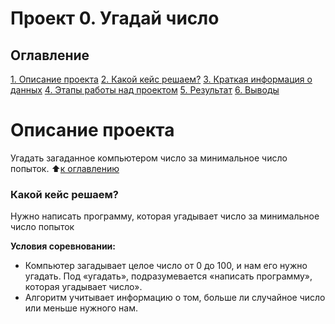# Проект 0. Угадай число 

## Оглавление
[1. Описание проекта](https://github.com/anton031179/sf_data_science/tree/main/IDE/project_0/README.md#Описание-проскта)
[2. Какой кейс решаем?](https://github.com/anton031179/sf_data_science/tree/main/IDE/project_0/README.md#Какой-кейс-решаем)
[3. Краткая информация о данных](https://github.com/anton031179/sf_data_science/tree/main/IDE/project_0/README.md#Краткая-ииформация-о-данных)
[4. Этапы работы над проектом](https://github.com/anton031179/sf_data_science/tree/main/IDE/project_0/README.md#Этапы-работы-над-проектом)
[5. Результат](https://github.com/anton031179/sf_data_science/tree/main/IDE/project_0/README.md#Peзультат)
[6. Выводы](https://github.com/anton031179/sf_data_science/tree/main/IDE/project_0/README.md#Выводы) 
# Описание проекта 
Угадать загаданное компьютером число за минимальное число попыток.
:arrow_up:[к оглавлению](https://github.com/anton031179/sf_data_science/tree/main/IDE/project_0/README.md#Оrлавление)
				

### Какой кейс решаем?
Нужно написать программу, которая угадывает число за минимальное число попыток

**Условия соревновании:**
- Компьютер загадывает целое число от 0 до 100, и нам его нужно угадать. Под «угадать», подразумевается «написать программу», которая угадывает число».
- Алгоритм учитывает информацию о том, больше ли случайное число или меньше нужного нам.